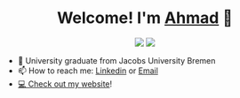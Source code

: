 <!---------------------------------Header------------------------------>

<div align="center">
  <h1>
    Welcome! I'm <a href="https://alkhatiba.github.io/" target="_blank">Ahmad</a> 👋
  </h1>
</div>

<!-------------------------------Social links--------------------------->

<div align="center">
	<a target="_blank" href="mailto:alkhatibaa1@gmail.com"><img src="https://img.shields.io/badge/-Gmail-D14836?style=for-the-badge&logo=Gmail&logoColor=white"></img></a>
	<a target="_blank" href="https://www.linkedin.com/in/alkhatiba"><img src="https://img.shields.io/badge/-LinkedIn-0077B5?style=for-the-badge&logo=Linkedin&logoColor=white"></img></a>
</div>

- 🌱 University graduate from Jacobs University Bremen
- 📫 How to reach me: [Linkedin](https://www.linkedin.com/in/alkhatiba/) or <a target="_blank" href="mailto:alkhatibaa1@gmail.com">Email
- 💻 Check out my [website](https://alkhatiba.github.io/")!
